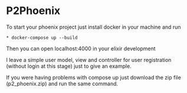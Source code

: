 # P2Phoenix

To start your phoenix project just install docker in your machine and run

	* docker-compose up --build

Then you can open localhost:4000 in your elixir development

I leave a simple user model, view and controller for user registration (without login at this stage) just to give an example.

If you were having problems with compose up just download the zip file (p2_phoenix.zip) and run the same command.
